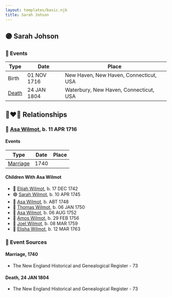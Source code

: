 ```yaml
---
layout: templates/basic.njk
title: Sarah Johson
---
```

## 🟣 Sarah Johson

### 📆 Events

Type | Date | Place
------ | ------ | ------
Birth | 01 NOV 1716 | New Haven, New Haven, Connecticut, USA
[Death](#event-5d8d7350-e865-4412-beb3-4e0ce1155bf9) | 24 JAN 1804 | Waterbury, New Haven, Connecticut, USA

## 👩‍❤️‍👨 Relationships

### 🔵 [Asa Wilmot](/people/1/15735504), b. 11 APR 1716

#### Events

Type | Date | Place
------ | ------ | ------
[Marriage](#event-53c1b9c9-e278-401c-b250-abeb98e02cab) | 1740 |
#### Children With Asa Wilmot
* 🔵 [Elijah Wilmot](/people/9/99050066), b. 17 DEC 1742
* 🟣 [Sarah Wilmot](/people/3/33582066), b. 10 APR 1745
* 🔵 [Asa Wilmot](/people/4/47117298), b. ABT 1748
* 🔵 [Thomas Wilmot](/people/4/47695656), b. 06 JAN 1750
* 🔵 [Asa Wilmot](/people/9/91393496), b. 06 AUG 1752
* 🔵 [Amos Wilmot](/people/3/34677049), b. 29 FEB 1756
* 🔵 [Joel Wilmot](/people/1/17310990), b. 08 MAR 1759
* 🔵 [Elisha Wilmot](/people/2/21177328), b. 12 MAR 1763
### 📰 Event Sources

#### <a id="event-53c1b9c9-e278-401c-b250-abeb98e02cab"></a> Marriage, 1740
* The New England Historical and Genealogical Register  - 73

#### <a id="event-5d8d7350-e865-4412-beb3-4e0ce1155bf9"></a> Death, 24 JAN 1804
* The New England Historical and Genealogical Register  - 73